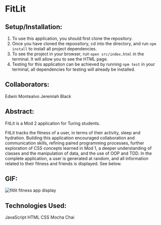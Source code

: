 # FitLit


## Setup/Installation:

1. To use this application, you should first clone the repository. 
2. Once you have cloned the repoository, cd into the directory, and run `npm install` to install all project dependencies.
3. To see the project in your browser, run `open src/index.html` in the terminal. It will allow you to see the HTML page.
4. Testing for this application can be achieved by running `npm test` in your terminal, all dependencies for testing will already be installed.

## Collaborators:
Edwin Montealvo
Jeremiah Black

## Abstract:
FitLit is a Mod 2 application for Turing students. 

FitLit tracks the fitness of a user, in terms of their activity, sleep and hydration. Building this application encouraged collaboration and communication skills, refining paired programming processes, further exploration of CSS concepts learned in Mod 1, a deeper understanding of classes and the manipulation of data, and the use of OOP and TDD. In the complete application, a user is generated at random, and all information related to their fitness and friends is displayed. See below.

## GIF:

![fitlit fitness app display](https://user-images.githubusercontent.com/60306770/82515936-c8c11f80-9ad6-11ea-8624-51d59cad8b0c.gif)


## Technologies Used:
JavaScript
HTML
CSS
Mocha
Chai




